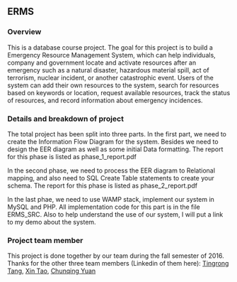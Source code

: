 ## ERMS

### Overview

This is a database course project. The goal for this project is to build a Emergency Resource Management System, which can help individuals, company and government locate and activate resources after an emergency such as a natural disaster, hazardous material spill, act of terrorism, nuclear incident, or another catastrophic event. Users of the system can add their own resources to the system, search for resources based on keywords or location, request available resources, track the status of resources, and record information about emergency incidences.

###  Details and breakdown of project

The total project has been split into three parts. In the first part, we need to create the Information Flow Diagram for the system. Besides we need to design the EER diagram as well as  some initial Data formatting.  The report for this phase is listed as phase_1_report.pdf

In the second phase, we need to process the EER diagram to Relational mapping, and also need to SQL Create Table statements to create your schema. The report for this phase is listed as phase_2_report.pdf

In the last phae, we need to use WAMP stack, implement our system in MySQL and PHP. All implementation code for this part is in the file ERMS_SRC. Also to help understand the use of our system, I will put a link to my demo about the system.

### Project team member

This project is done together by our team during the fall semester of 2016. Thanks for the other three team members (Linkedin of them here): [Tingrong Tang](https://www.linkedin.com/in/tingrong-tang-a94a3b37/), [Xin Tao](https://www.linkedin.com/in/xintao/), [Chunqing Yuan](https://www.linkedin.com/in/yuancq/)
